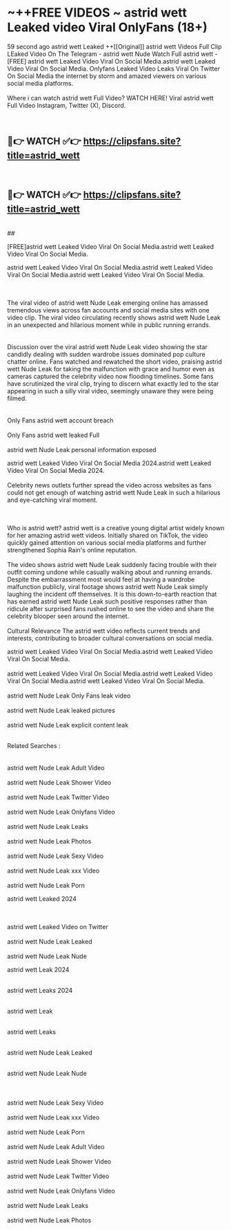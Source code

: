 # ~++FREE VIDEOS ~ astrid wett Leaked video Viral OnlyFans (18+)<br>


59 second ago astrid wett Leaked ++[[Original]] astrid wett Videos Full Clip LEaked Video On The Telegram  - astrid wett Nude  Watch Full astrid wett - [FREE] astrid wett Leaked Video Viral On Social Media.astrid wett Leaked Video Viral On Social Media.   Onlyfans Leaked Video Leaks Viral On Twitter On Social Media the internet by storm and amazed viewers on various social media platforms. <br><br>
Where i can watch astrid wett Full Video? WATCH HERE! Viral astrid wett Full Video Instagram, Twitter (X), Discord. <br>


 <br>

##  🔴👉 WATCH ✅👉  <a href="https://clipsfans.site?title=astrid_wett&ref=git">https://clipsfans.site?title=astrid_wett</a> <br>
  <br>

##  🔴👉 WATCH ✅👉  <a href="https://clipsfans.site?title=astrid_wett&ref=git">https://clipsfans.site?title=astrid_wett</a> <br>
  <br>
  ##



[FREE]astrid wett Leaked Video Viral On Social Media.astrid wett Leaked Video Viral On Social Media. <br>

astrid wett Leaked Video Viral On Social Media.astrid wett Leaked Video Viral On Social Media.astrid wett Leaked Video Viral On Social Media. <br>


  <br>

  <br>
The viral video of astrid wett Nude Leak emerging online has amassed tremendous views across fan accounts and social media sites with one video clip. The viral video circulating recently shows astrid wett Nude Leak in an unexpected and hilarious moment while in public running errands.<br>
<br>


<br>
Discussion over the viral astrid wett Nude Leak video showing the star candidly dealing with sudden wardrobe issues dominated pop culture chatter online. Fans watched and rewatched the short video, praising astrid wett Nude Leak for taking the malfunction with grace and humor even as cameras captured the celebrity video now flooding timelines. Some fans have scrutinized the viral clip, trying to discern what exactly led to the star appearing in such a silly viral video, seemingly unaware they were being filmed.<br>
<br>
<br> 
Only Fans astrid wett account breach<br>
<br>
Only Fans astrid wett leaked Full <br>
<br>
astrid wett Nude Leak personal information exposed<br>

astrid wett Leaked Video Viral On Social Media 2024.astrid wett Leaked Video Viral On Social Media 2024. <br>
<br>
Celebrity news outlets further spread the video across websites as fans could not get enough of watching astrid wett Nude Leak in such a hilarious and eye-catching viral moment.<br>
<br>

<br>
Who is astrid wett? astrid wett is a creative young digital artist widely known for her amazing astrid wett videos. Initially shared on TikTok, the video quickly gained attention on various social media platforms and further strengthened Sophia Rain's online reputation.<br>
<br>
The video shows astrid wett Nude Leak suddenly facing trouble with their outfit coming undone while casually walking about and running errands. Despite the embarrassment most would feel at having a wardrobe malfunction publicly, viral footage shows astrid wett Nude Leak simply laughing the incident off themselves. It is this down-to-earth reaction that has earned astrid wett Nude Leak such positive responses rather than ridicule after surprised fans rushed online to see the video and share the celebrity blooper seen around the internet.<br>
<br>
Cultural Relevance The astrid wett video reflects current trends and interests, contributing to broader cultural conversations on social media.<br>

astrid wett Leaked Video Viral On Social Media.astrid wett Leaked Video Viral On Social Media.<br>
<br>
astrid wett Leaked Video Viral On Social Media.astrid wett Leaked Video Viral On Social Media.astrid wett Leaked Video Viral On Social Media.<br>
<br>
astrid wett Nude Leak Only Fans leak video<br>
<br>
astrid wett Nude Leak leaked pictures<br>
<br>
astrid wett Nude Leak explicit content leak<br>


<br>
Related Searches :<br>
<br>

<br>
astrid wett Nude Leak Adult Video<br>
<br>
astrid wett Nude Leak Shower Video<br>
<br>
astrid wett Nude Leak Twitter Video<br>
<br>
astrid wett Nude Leak Onlyfans Video<br>
<br>
astrid wett Nude Leak Leaks<br>
<br>
astrid wett Nude Leak Photos<br>

<br>
astrid wett Nude Leak Sexy Video<br>
<br>
astrid wett Nude Leak xxx Video<br>
<br>
astrid wett Nude Leak Porn<br>

astrid wett  Leaked 2024 <br> <br>
<br>

astrid wett Leaked Video on Twitter <br>
<br>
astrid wett Nude Leak Leaked<br>
<br>
astrid wett Nude Leak Nude<br>


astrid wett  Leak 2024 <br> <br>



astrid wett  Leaks 2024 <br> <br>



 
astrid wett  Leak<br> <br>



astrid wett  Leaks<br> <br>


astrid wett Nude Leak Leaked<br> <br>

astrid wett Nude Leak Nude<br> <br>
<br> <br>
astrid wett Nude Leak Sexy Video
<br> <br>
astrid wett Nude Leak xxx Video
<br> <br>
astrid wett Nude Leak Porn
<br> <br>
astrid wett Nude Leak Adult Video
<br> <br>
astrid wett Nude Leak Shower Video
<br> <br>
astrid wett Nude Leak Twitter Video
<br> <br>
astrid wett Nude Leak Onlyfans Video
<br> <br>
astrid wett Nude Leak Leaks
<br> <br>
astrid wett Nude Leak Photos






</p>




 



</p>










